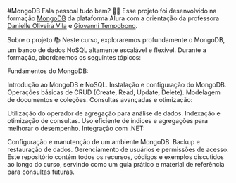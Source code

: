 #MongoDB
Fala pessoal tudo bem? 🖖🏽 Esse projeto foi desenvolvido na formação <a href="https://cursos.alura.com.br/formacao-mongodb">MongoDB</a> da plataforma <a hfer="https://www.alura.com.br/">Alura</a> com a orientação da professora <a href="https://www.linkedin.com/in/danielle-oliveira-071550134/">Danielle Oliveira Vila</a> e <a href="https://br.linkedin.com/in/gtbono">Giovanni Tempobono</a>.

Sobre o projeto 📚
Neste curso, exploraremos profundamente o MongoDB, um banco de dados NoSQL altamente escalável e flexível. Durante a formação, abordaremos os seguintes tópicos:

Fundamentos do MongoDB:

Introdução ao MongoDB e NoSQL.
Instalação e configuração do MongoDB.
Operações básicas de CRUD (Create, Read, Update, Delete).
Modelagem de documentos e coleções.
Consultas avançadas e otimização:

Utilização do operador de agregação para análise de dados.
Indexação e otimização de consultas.
Uso eficiente de índices e agregações para melhorar o desempenho.
Integração com .NET:

Configuração e manutenção de um ambiente MongoDB.
Backup e restauração de dados.
Gerenciamento de usuários e permissões de acesso.
Este repositório contém todos os recursos, códigos e exemplos discutidos ao longo do curso, servindo como um guia prático e material de referência para consultas futuras.

